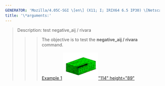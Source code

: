 ```yaml
---
GENERATOR: 'Mozilla/4.05C-SGI \[en\] (X11; I; IRIX64 6.5 IP30) \[Netscape\]'
title: '\*arguments:'
---
```


> Description: test negative\_aij / rivara
>
> > > The objective is to test the **negative\_aij / rivara** command.\
> > >  \
> > > [Example 1](description_rivara.html)
> > > [![](image/rivara2_tn.gif)"114"
> > > height="89"](description_rivara.html)
